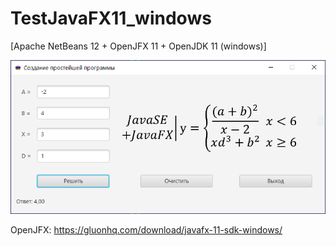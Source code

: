 # TestJavaFX11_windows
[Apache NetBeans 12 + OpenJFX 11 + OpenJDK 11 (windows)]

![Screenshot](Screenshot.png)

OpenJFX: https://gluonhq.com/download/javafx-11-sdk-windows/
